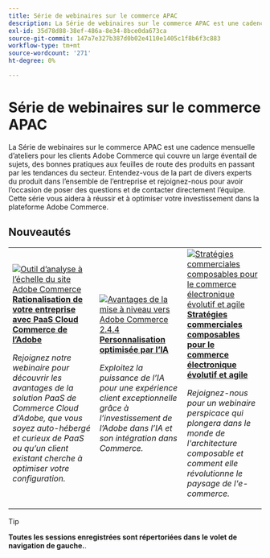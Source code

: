 ```yaml
---
title: Série de webinaires sur le commerce APAC
description: La Série de webinaires sur le commerce APAC est une cadence mensuelle d’ateliers pour les clients Adobe Commerce qui couvre un large éventail de sujets, des bonnes pratiques aux feuilles de route des produits en passant par les tendances du secteur.
exl-id: 35d78d88-38ef-486a-8e34-8bce0da673ca
source-git-commit: 147a7e327b387d0b02e4110e1405c1f8b6f3c883
workflow-type: tm+mt
source-wordcount: '271'
ht-degree: 0%

---
```


# Série de webinaires sur le commerce APAC

La Série de webinaires sur le commerce APAC est une cadence mensuelle d’ateliers pour les clients Adobe Commerce qui couvre un large éventail de sujets, des bonnes pratiques aux feuilles de route des produits en passant par les tendances du secteur. Entendez-vous de la part de divers experts du produit dans l’ensemble de l’entreprise et rejoignez-nous pour avoir l’occasion de poser des questions et de contacter directement l’équipe. Cette série vous aidera à réussir et à optimiser votre investissement dans la plateforme Adobe Commerce.

## Nouveautés

<table>
<tr>
  <td>
    <a href="https://experienceleague.adobe.com/docs/events/apac-commerce-recordings/2023/adobes-paas-cloud-commerce.html">
      <img alt="Outil d’analyse à l’échelle du site Adobe Commerce" src="https://video.tv.adobe.com/v/3419132?format=jpeg" />
    </a>
     <div>
      <a href="https://experienceleague.adobe.com/docs/events/apac-commerce-recordings/2023/adobes-paas-cloud-commerce.html">
        <strong>Rationalisation de votre entreprise avec PaaS Cloud Commerce de l’Adobe</strong>
      </a>
    </div>
    <p>
    <em>Rejoignez notre webinaire pour découvrir les avantages de la solution PaaS de Commerce Cloud d’Adobe, que vous soyez auto-hébergé et curieux de PaaS ou qu’un client existant cherche à optimiser votre configuration.</em>
    <p>
  </td>
  <td>
    <a href="https://experienceleague.adobe.com/docs/events/apac-commerce-recordings/2023/ai-personalisation.html">
      <img alt="Avantages de la mise à niveau vers Adobe Commerce 2.4.4" src="https://video.tv.adobe.com/v/3419107?format=jpeg" />
    </a>
     <div>
      <a href="https://experienceleague.adobe.com/docs/events/apac-commerce-recordings/2023/ai-personalisation.html">
        <strong>Personnalisation optimisée par l’IA</strong>
      </a>
    </div>
    <p>
    <em>Exploitez la puissance de l’IA pour une expérience client exceptionnelle grâce à l’investissement de l’Adobe dans l’IA et son intégration dans Commerce.</em>
    <p>
  </td>
  <td>
    <a href="https://experienceleague.adobe.com/docs/events/apac-commerce-recordings/2023/composable-commerce.html">
      <img alt="Stratégies commerciales composables pour le commerce électronique évolutif et agile" src="https://video.tv.adobe.com/v/3420655?format=jpeg" />
    </a>
     <div>
      <a href="https://experienceleague.adobe.com/docs/events/apac-commerce-recordings/2023/composable-commerce.html">
        <strong>Stratégies commerciales composables pour le commerce électronique évolutif et agile</strong>
      </a>
    </div>
    <p>
    <em>Rejoignez-nous pour un webinaire perspicace qui plongera dans le monde de l'architecture composable et comment elle révolutionne le paysage de l'e-commerce.</em>
    <p>
  </td>  
</tr>
</table>

>[!TIP]
>
>**Toutes les sessions enregistrées sont répertoriées dans le volet de navigation de gauche.**.
